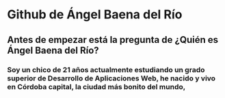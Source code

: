 # Github de Ángel Baena del Río

## Antes de empezar está la pregunta de ¿Quién es Ángel Baena del Río?
### Soy un chico de 21 años actualmente estudiando un grado superior de Desarrollo de Aplicaciones Web, he nacido y vivo en Córdoba capital, la ciudad más bonito del mundo,
